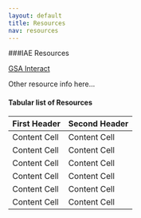 ```yaml
---
layout: default
title: Resources
nav: resources
---
```


###IAE Resources

[GSA Interact](https://interact.gsa.gov)


Other resource info here...

#### Tabular list of Resources


First Header  | Second Header
------------- | -------------
Content Cell  | Content Cell
Content Cell  | Content Cell
Content Cell  | Content Cell
Content Cell  | Content Cell
Content Cell  | Content Cell
Content Cell  | Content Cell
